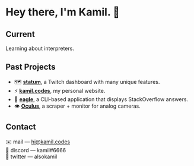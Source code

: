 # Hey there, I'm Kamil. 👋

## Current

Learning about interpreters.

## Past Projects
- 🗺️ **[statum](https://github.com/k9mil/statum)**, a Twitch dashboard with many unique features.
- ⚡ **[kamil.codes](https://github.com/kamil-codes/kamil.codes)**, my personal website.
- 🦅 **[eagle](https://github.com/k9mil/eagle)**, a CLI-based application that displays StackOverflow answers.
- 👁️ **[Oculus](https://github.com/k9mil/oculus)**, a scraper + monitor for analog cameras.

## Contact

✉️ mail — [hi@kamil.codes](mailto:hi@kamil.codes)\
💬 discord — kamil#6666\
🦜 twitter — alsokamil
